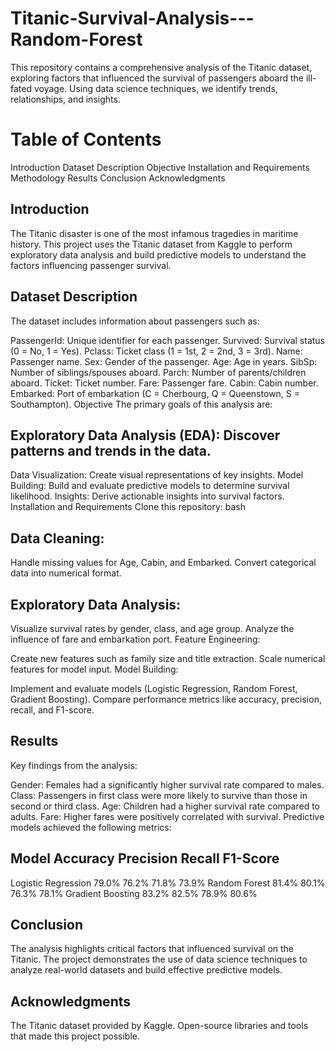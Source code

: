 # Titanic-Survival-Analysis---Random-Forest
This repository contains a comprehensive analysis of the Titanic dataset, exploring factors that influenced the survival of passengers aboard the ill-fated voyage. 
Using data science techniques, we identify trends, relationships, and insights.

# Table of Contents
Introduction
Dataset Description
Objective
Installation and Requirements
Methodology
Results
Conclusion
Acknowledgments

## Introduction
The Titanic disaster is one of the most infamous tragedies in maritime history. This project uses the Titanic dataset from Kaggle to perform exploratory data analysis and build predictive models to understand the factors influencing passenger survival.

## Dataset Description
The dataset includes information about passengers such as:

PassengerId: Unique identifier for each passenger.
Survived: Survival status (0 = No, 1 = Yes).
Pclass: Ticket class (1 = 1st, 2 = 2nd, 3 = 3rd).
Name: Passenger name.
Sex: Gender of the passenger.
Age: Age in years.
SibSp: Number of siblings/spouses aboard.
Parch: Number of parents/children aboard.
Ticket: Ticket number.
Fare: Passenger fare.
Cabin: Cabin number.
Embarked: Port of embarkation (C = Cherbourg, Q = Queenstown, S = Southampton).
Objective
The primary goals of this analysis are:

## Exploratory Data Analysis (EDA): Discover patterns and trends in the data.
Data Visualization: Create visual representations of key insights.
Model Building: Build and evaluate predictive models to determine survival likelihood.
Insights: Derive actionable insights into survival factors.
Installation and Requirements
Clone this repository:
bash

## Data Cleaning:
Handle missing values for Age, Cabin, and Embarked.
Convert categorical data into numerical format.
## Exploratory Data Analysis:

Visualize survival rates by gender, class, and age group.
Analyze the influence of fare and embarkation port.
Feature Engineering:

Create new features such as family size and title extraction.
Scale numerical features for model input.
Model Building:

Implement and evaluate models (Logistic Regression, Random Forest, Gradient Boosting).
Compare performance metrics like accuracy, precision, recall, and F1-score.
## Results
Key findings from the analysis:

Gender: Females had a significantly higher survival rate compared to males.
Class: Passengers in first class were more likely to survive than those in second or third class.
Age: Children had a higher survival rate compared to adults.
Fare: Higher fares were positively correlated with survival.
Predictive models achieved the following metrics:

## Model	Accuracy	Precision	Recall	F1-Score
Logistic Regression	79.0%	76.2%	71.8%	73.9%
Random Forest	81.4%	80.1%	76.3%	78.1%
Gradient Boosting	83.2%	82.5%	78.9%	80.6%

## Conclusion
The analysis highlights critical factors that influenced survival on the Titanic. The project demonstrates the use of data science techniques to analyze real-world datasets and build effective predictive models.

## Acknowledgments
The Titanic dataset provided by Kaggle.
Open-source libraries and tools that made this project possible.
